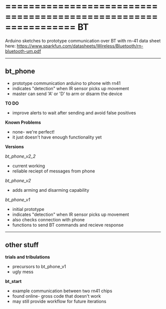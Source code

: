 ================================================================
BT
================================================================

Arduino sketches to prototype communication over BT with rn-41
data sheet here: https://www.sparkfun.com/datasheets/Wireless/Bluetooth/rn-bluetooth-um.pdf

----------------------------------------------------------------------------

**bt_phone**
----------------------------------------------------------------------------
  * prototype communication arduino to phone with rn41
  * indicates "detection" when IR sensor picks up movement
  * master can send 'A' or 'D' to arm or disarm the device

  **TO DO**
  * improve alerts to wait after sending and avoid false positives

  **Known Problems**
  * none- we're perfect!
  * it just doesn't have enough functionality yet

  **Versions**

  *bt_phone_v2_2*
   * current working
   * reliable reciept of messages from phone

  *bt_phone_v2*
   * adds arming and disarming capability

  *bt_phone_v1*
   * initial prototype
   * indicates "detection" when IR sensor picks up movement
   * also checks connection with phone
   * functions to send BT commands and recieve response

----------------------------------------------------------------------------

**other stuff**
----------------------------------------------------------------------------
**trials and tribulations**
 * precursors to bt_phone_v1
 * ugly mess

**bt_start**
 * example communication between two rn41 chips
 * found online- gross code that doesn't work
 * may still provide workflow for future iterations

